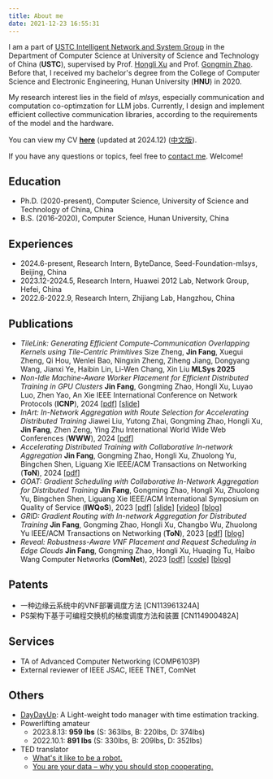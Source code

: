 ```yaml
---
title: About me
date: 2021-12-23 16:55:31
---
```


I am a part of [USTC Intelligent Network and System Group](https://int-ustc.github.io/index.html) in the Department of Computer Science at University of Science and Technology of China (**USTC**), supervised by Prof. [Hongli Xu](http://staff.ustc.edu.cn/~xuhongli/) and Prof. [Gongmin Zhao](https://gmzhao-ustc.github.io/). Before that, I received my bachelor's degree from the College of Computer Science and Electronic Engineering, Hunan University (**HNU**) in 2020.

My research interest lies in the field of *mlsys*, especially communication and computation co-optimzation for LLM jobs. Currently, I design and implement efficient collective communication libraries, according to the requirements of the model and the hardware.

You can view my CV [**here**](../pdf/resume.pdf) (updated at 2024.12) ([中文版](../pdf/resume-zh.pdf)).

If you have any questions or topics, feel free to <a href="mailto:Fangjin98@outlook.com">contact me</a>. Welcome!

## Education

- Ph.D. (2020-present), Computer Science, University of Science and Technology of China, China
- B.S. (2016-2020), Computer Science, Hunan University, China

## Experiences

- 2024.6-present, Research Intern, ByteDance, Seed-Foundation-mlsys, Beijing, China
- 2023.12-2024.5, Research Intern, Huawei 2012 Lab, Network Group, Hefei, China
- 2022.6-2022.9, Research Intern, Zhijiang Lab, Hangzhou, China

## Publications

- *TileLink: Generating Efficient Compute-Communication Overlapping Kernels using Tile-Centric Primitives*
  Size Zheng, **Jin Fang**, Xuegui Zheng, Qi Hou, Wenlei Bao, Ningxin Zheng, Ziheng Jiang, Dongyang Wang, Jianxi Ye, Haibin Lin, Li-Wen Chang, Xin Liu
  **MLSys 2025**
- *Non-Idle Machine-Aware Worker Placement for Efficient Distributed Training in GPU Clusters*
  **Jin Fang**, Gongming Zhao, Hongli Xu, Luyao Luo, Zhen Yao, An Xie
  IEEE International Conference on Network Protocols (**ICNP**), 2024
  [[pdf](../pdf/titan.pdf)] [[slide](../pdf/titan-slide.pdf)]
- *InArt: In-Network Aggregation with Route Selection for Accelerating Distributed Training*
  Jiawei Liu, Yutong Zhai, Gongming Zhao, Hongli Xu, **Jin Fang**, Zhen Zeng, Ying Zhu
  International World Wide Web Conferences (**WWW**), 2024
  [[pdf](../pdf/inart.pdf)]
- *Accelerating Distributed Training with Collaborative In-network Aggregation*
  **Jin Fang**, Gongming Zhao, Hongli Xu, Zhuolong Yu, Bingchen Shen, Liguang Xie
  IEEE/ACM Transactions on Networking (**ToN**), 2024
  [[pdf](../pdf/goat-ton.pdf)]
- *GOAT: Gradient Scheduling with Collaborative In-Network Aggregation for Distributed Training* 
  **Jin Fang**, Gongming Zhao, Hongli Xu, Zhuolong Yu, Bingchen Shen, Liguang Xie
  IEEE/ACM International Symposium on Quality of Service (**IWQoS**), 2023
  [[pdf](../pdf/goat.pdf)] [[slide](../pdf/goat-slide.pdf)] [[video](https://youtu.be/aYkok2JVDqk)] [[blog](/2022/12/02/goat/)]
- *GRID: Gradient Routing with In-network Aggregation for Distributed Training* 
  **Jin Fang**, Gongming Zhao, Hongli Xu, Changbo Wu, Zhuolong Yu
  IEEE/ACM Transactions on Networking (**ToN**), 2023
  [[pdf](../pdf/grid.pdf)] [[blog](/2022/08/25/grid/)]
- *Reveal: Robustness-Aware VNF Placement and Request Scheduling in Edge Clouds* 
  **Jin Fang**, Gongming Zhao, Hongli Xu, Huaqing Tu, Haibo Wang
  Computer Networks (**ComNet**), 2023
  [[pdf](../pdf/reveal.pdf)] [[code](https://github.com/Fangjin98/reveal-src)] [[blog](/2021/08/01/reveal/)]

## Patents

- 一种边缘云系统中的VNF部署调度方法 [CN113961324A]
- PS架构下基于可编程交换机的梯度调度方法和装置 [CN114900482A]

## Services

- TA of Advanced Computer Networking (COMP6103P)
- External reviewer of IEEE JSAC, IEEE TNET, ComNet

## Others

- [DayDayUp](https://github.com/Fangjin98/daydayup): A Light-weight todo manager with time estimation tracking.
- Powerlifting amateur
  - 2023.8.13: **959 lbs** (S: 363lbs, B: 220lbs, D: 374lbs)
  - 2022.10.1: **891 lbs** (S: 330lbs, B: 209lbs, D: 352lbs)
- TED translator
  - [What's it like to be a robot.](https://www.ted.com/talks/leila_takayama_what_s_it_like_to_be_a_robot#t-2616)
  - [You are your data – why you should stop cooperating.](https://www.youtube.com/watch?v=uG7kmUomXog)
